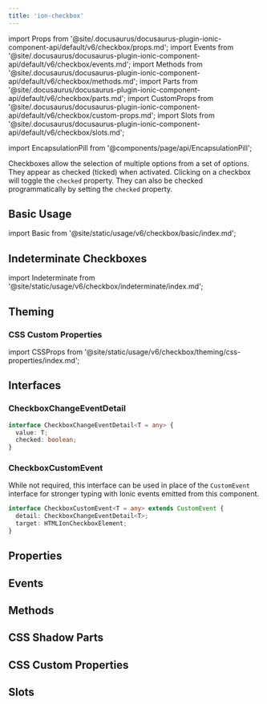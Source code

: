 ```yaml
---
title: 'ion-checkbox'
---
```


import Props from '@site/.docusaurus/docusaurus-plugin-ionic-component-api/default/v6/checkbox/props.md';
import Events from '@site/.docusaurus/docusaurus-plugin-ionic-component-api/default/v6/checkbox/events.md';
import Methods from '@site/.docusaurus/docusaurus-plugin-ionic-component-api/default/v6/checkbox/methods.md';
import Parts from '@site/.docusaurus/docusaurus-plugin-ionic-component-api/default/v6/checkbox/parts.md';
import CustomProps from '@site/.docusaurus/docusaurus-plugin-ionic-component-api/default/v6/checkbox/custom-props.md';
import Slots from '@site/.docusaurus/docusaurus-plugin-ionic-component-api/default/v6/checkbox/slots.md';

<head>
  <title>ion-checkboxes: Ionic App Component to Select Multiple Options</title>
  <meta
    name="description"
    content="ion-checkboxes allow selection of multiple options from a set and appear as checked (ticked) when activated. Learn about the checkbox component for Ionic apps."
  />
</head>

import EncapsulationPill from '@components/page/api/EncapsulationPill';

<EncapsulationPill type="shadow" />

Checkboxes allow the selection of multiple options from a set of options. They appear as checked (ticked) when activated. Clicking on a checkbox will toggle the `checked` property. They can also be checked programmatically by setting the `checked` property.

## Basic Usage

import Basic from '@site/static/usage/v6/checkbox/basic/index.md';

<Basic />

## Indeterminate Checkboxes

import Indeterminate from '@site/static/usage/v6/checkbox/indeterminate/index.md';

<Indeterminate />

## Theming

### CSS Custom Properties

import CSSProps from '@site/static/usage/v6/checkbox/theming/css-properties/index.md';

<CSSProps />

## Interfaces

### CheckboxChangeEventDetail

```typescript
interface CheckboxChangeEventDetail<T = any> {
  value: T;
  checked: boolean;
}
```

### CheckboxCustomEvent

While not required, this interface can be used in place of the `CustomEvent` interface for stronger typing with Ionic events emitted from this component.

```typescript
interface CheckboxCustomEvent<T = any> extends CustomEvent {
  detail: CheckboxChangeEventDetail<T>;
  target: HTMLIonCheckboxElement;
}
```

## Properties

<Props />

## Events

<Events />

## Methods

<Methods />

## CSS Shadow Parts

<Parts />

## CSS Custom Properties

<CustomProps />

## Slots

<Slots />
